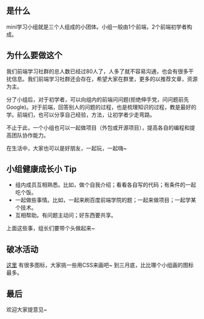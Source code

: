 ## 是什么
mini学习小组就是三个人组成的小团体。小组一般由1个前端，2个前端初学者构成。

## 为什么要做这个
我们前端学习社群的总人数已经过80人了，人多了就不容易沟通，也会有很多干扰信息。我们前端学习社群还会存在，希望大家在群里，更多的以推荐文章，资源为主。

分了小组后，对于初学者，可以向组内的前端问问题(拒绝伸手党，问问题前先 Google)。对于前端，回答别人的问题的过程，也是梳理知识的过程，教是最好的学。前端们，也可以分享自己经验，方法，让初学者少走弯路。

不止于此，一个小组也可以一起做项目（外包或开源项目），提高各自的编程和提高团队协作能力。

在生活中，大家也可以是好朋友，一起玩，一起嗨~

## 小组健康成长小 Tip
* 组内成员互相熟悉。比如，做个自我介绍；看看各自写的代码；有条件的一起吃个饭。
* 一起做些事情。比如，一起来刷百度前端学院的题；一起来做项目；一起学某个技术。
* 互相帮助。有问题主动问；好东西要共享。

上面这些事，组长们要带个头做起来~

## 破冰活动
[这里](http://cssicon.space/old/) 有很多图标，大家挑一些用CSS来画吧~ 到三月底，比比哪个小组画的图标最多。

## 最后
欢迎大家提意见~
